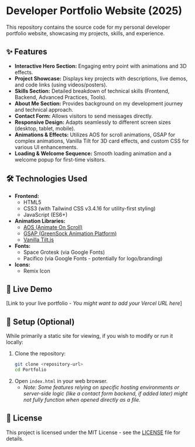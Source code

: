 # Developer Portfolio Website (2025)

This repository contains the source code for my personal developer portfolio website, showcasing my projects, skills, and experience.

## ✨ Features

*   **Interactive Hero Section:** Engaging entry point with animations and 3D effects.
*   **Project Showcase:** Displays key projects with descriptions, live demos, and code links (using videos/posters).
*   **Skills Section:** Detailed breakdown of technical skills (Frontend, Backend, Advanced Practices, Tools).
*   **About Me Section:** Provides background on my development journey and technical approach.
*   **Contact Form:** Allows visitors to send messages directly.
*   **Responsive Design:** Adapts seamlessly to different screen sizes (desktop, tablet, mobile).
*   **Animations & Effects:** Utilizes AOS for scroll animations, GSAP for complex animations, Vanilla Tilt for 3D card effects, and custom CSS for various UI enhancements.
*   **Loading & Welcome Sequence:** Smooth loading animation and a welcome popup for first-time visitors.

## 🛠️ Technologies Used

*   **Frontend:**
    *   HTML5
    *   CSS3 (with Tailwind CSS v3.4.16 for utility-first styling)
    *   JavaScript (ES6+)
*   **Animation Libraries:**
    *   [AOS (Animate On Scroll)](https://michalsnik.github.io/aos/)
    *   [GSAP (GreenSock Animation Platform)](https://greensock.com/gsap/)
    *   [Vanilla Tilt.js](https://micku7zu.github.io/vanilla-tilt.js/)
*   **Fonts:**
    *   Space Grotesk (via Google Fonts)
    *   Pacifico (via Google Fonts - potentially for logo/branding)
*   **Icons:**
    *   Remix Icon

## 🚀 Live Demo

[Link to your live portfolio - *You might want to add your Vercel URL here*]

## 🔧 Setup (Optional)

While primarily a static site for viewing, if you wish to modify or run it locally:

1.  Clone the repository:
    ```bash
    git clone <repository-url>
    cd Portfolio
    ```
2.  Open `index.html` in your web browser.
    *   *Note: Some features relying on specific hosting environments or server-side logic (like a contact form backend, if added later) might not fully function when opened directly as a file.*

## 📄 License

This project is licensed under the MIT License - see the [LICENSE](LICENSE) file for details. 